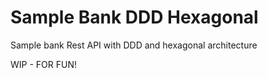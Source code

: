 
# Sample Bank DDD Hexagonal

Sample bank Rest API with DDD and hexagonal architecture

WIP - FOR FUN!